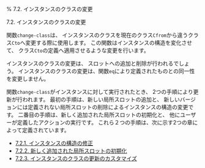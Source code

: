 % 7.2. インスタンスのクラスの変更

7.2. インスタンスのクラスの変更


関数`change-class`は、
インスタンスのクラスを現在のクラス`Cfrom`から違うクラス`Cto`へ変更する際に使用します。
この関数はインスタンスの構造を変化させて、
クラス`Cto`の定義へ適用させるような変更を行います。

インスタンスのクラスの変更は、
スロットへの追加と削除が行われるでしょう。
インスタンスのクラスの変更は、関数`eq`により定義されたものとの同一性を変更しません。

関数`change-class`がインスタンスに対して実行されたとき、
2つの手順により更新が行われます。
最初の手順は、新しい局所スロットの追加と、
新しいバージョンには定義されない局所スロットの削除によるインスタンスの構造の変更です。
二番目の手順は、新しく追加された局所スロットの初期化と、
他にユーザーが定義したアクションの実行です。
これら２つの手順は、次に示す2つの章によって定義されています。

- [7.2.1. インスタンスの構造の修正](7.2.1.html)
- [7.2.2. 新しく追加された局所スロットの初期化](7.2.2.html)
- [7.2.3. インスタンスのクラスの更新のカスタマイズ](7.2.3.html)

